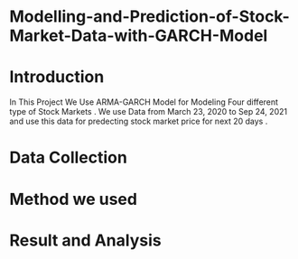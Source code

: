 # Modelling-and-Prediction-of-Stock-Market-Data-with-GARCH-Model
# Introduction
In This Project We Use ARMA-GARCH Model for Modeling Four different type of Stock Markets .  We use Data from March 23, 2020 to Sep 24, 2021 and use this data for predecting stock market price for next 20 days .

# Data Collection
# Method we used
# Result and Analysis

